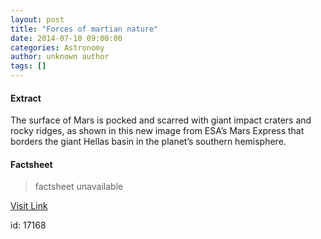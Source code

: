 ```yaml
---
layout: post
title: "Forces of martian nature"
date: 2014-07-10 09:00:00
categories: Astronomy
author: unknown author
tags: []
---
```



#### Extract
>
								
		
The surface of Mars is pocked and scarred with giant impact craters and rocky ridges, as shown in this new image from ESA’s Mars Express that borders the giant Hellas basin in the planet’s southern hemisphere.

	

#### Factsheet
>factsheet unavailable

[Visit Link](http://www.esa.int/Our_Activities/Space_Science/Mars_Express/Forces_of_martian_nature)

id:   17168
